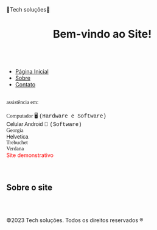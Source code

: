 

<head>🚀Tech soluções🚀 <head>
    
</head> <body>
    <header>
        <h1>Bem-vindo ao Site!</h1>
    </header> <nav>
        <ul>   
            <br  >
<li><a href="#">Página
            Inicial</a></li> <li><a
            href="#">Sobre</a></li> <li><a
            href="#">Contato</a></li>
        </ul> </nav> <main>
        <section> 
            <br  >
            <font face="Times new roman">assistência em:</font> <br />
            <br />
            <font face="Times new roman">Computador 🖥️ <font face="Courier">(Hardware e Software) </font> </font> <br />    
       <font face="Arial">Celular Android 📱 <font face="Courier">(Software) </font> </font> <br /> 
  <font face="Georgia"> Georgia </font> <br />
  <font face="Helvetica"> Helvetica </font> <br />
  <font face="Tribuchet"> Trebuchet </font> <br />
  <font face="Verdana"> Verdana </font> <br />
            <font color="#FF0000">Site demonstrativo</font>
 <footer>
<br>
     <br>
<h2> <font>Sobre o site </font> </h2>
       <br  />
       <br  />
<p>&copy;2023 Tech soluções. Todos
    os direitos reservados ® </p>
